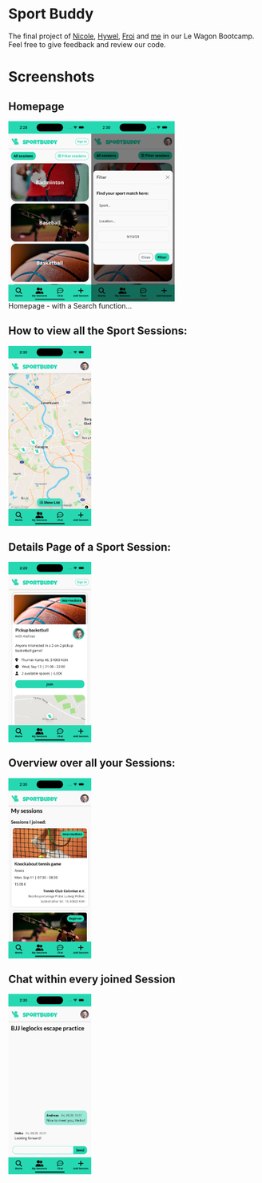 # Sport Buddy

The final project of [Nicole](https://github.com/NicoleDeu), [Hywel](https://github.com/NicoleDeu), [Froi](https://github.com/froidautaj) and [me](https://github.com/Andy-Hoch) in our Le Wagon Bootcamp. Feel free to give feedback and review our code.

# Screenshots
## Homepage
<div style="display: flex;">
        <img src="https://github.com/Andy-Hoch/Sport-Buddy/blob/readme/demo-images/Sport-Buddy-2.png?raw=true" alt="Image 1" style="width: 33%;">
        <img src="https://github.com/Andy-Hoch/Sport-Buddy/blob/readme/demo-images/Sport-Buddy-5.png?raw=true" alt="Image 1" style="width: 33%;">
</div>
Homepage - with a Search function...

## How to view all the Sport Sessions:
<div style="display: flex;">
    <img src="https://github.com/Andy-Hoch/Sport-Buddy/blob/readme/demo-images/Sport-Buddy-1.png?raw=true" alt="Image 1" style="width: 33%;">
</div>

## Details Page of a Sport Session:
<div style="display: flex;">
    <img src="https://github.com/Andy-Hoch/Sport-Buddy/blob/readme/demo-images/Sport-Buddy-3.png?raw=true" alt="Image 1" style="width: 33%;">
</div>

## Overview over all your Sessions:
<div style="display: flex;">
    <img src="https://github.com/Andy-Hoch/Sport-Buddy/blob/readme/demo-images/Sport-Buddy-6.png?raw=true" alt="Image 1" style="width: 33%;">
</div>

## Chat within every joined Session
<div style="display: flex;">
    <img src="https://github.com/Andy-Hoch/Sport-Buddy/blob/readme/demo-images/Sport-Buddy-4.png?raw=true" alt="Image 1" style="width: 33%;">
</div>
